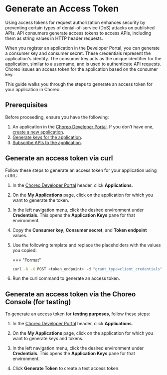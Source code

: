 # Generate an Access Token

Using access tokens for request authorization enhances security by preventing certain types of denial-of-service (DoS) attacks on published APIs. API consumers generate access tokens to access APIs, including them as string values in HTTP header requests.

When you register an application in the Developer Portal, you can generate a consumer key and consumer secret. These credentials represent the application's identity. The consumer key acts as the unique identifier for the application, similar to a username, and is used to authenticate API requests. Choreo issues an access token for the application based on the consumer key.

This guide walks you through the steps to generate an access token for your application in Choreo.

## Prerequisites

Before proceeding, ensure you have the following:

1. An application in the [Choreo Developer Portal](https://devportal.choreo.dev). If you don’t have one, [create a new application](https://wso2.com/choreo/docs/consuming-services/manage-application/#step-1-create-an-application).
2. [Generate keys for the application](https://wso2.com/choreo/docs/consuming-services/create-an-application/#step-2-generate-keys).
3. [Subscribe APIs to the application](https://wso2.com/choreo/docs/consuming-services/create-a-subscription/#manage-subscriptions).

## Generate an access token via curl

Follow these steps to generate an access token for your application using cURL:

1. In the [Choreo Developer Portal](https://devportal.choreo.dev) header, click **Applications**.

2. On the **My Applications** page, click on the application for which you want to generate the token.

3. In the left navigation menu, click the desired environment under **Credentials**. This opens the **Application Keys** pane for that environment.

4. Copy the **Consumer key**, **Consumer secret**, and **Token endpoint** values.

5. Use the following template and replace the placeholders with the values you copied:

    === "Format"
    ```bash
    curl -k -X POST <token_endpoint> -d "grant_type=client_credentials" -H "Authorization: Basic <base64encode(consumer-key:consumer-secret)>"
    ```

6. Run the curl command to generate an access token.

## Generate an access token via the Choreo Console (for testing)

To generate an access token for **testing purposes**, follow these steps:

1. In the [Choreo Developer Portal](https://devportal.choreo.dev) header, click **Applications**.

2. On the **My Applications** page, click on the application for which you want to generate keys and tokens.

3. In the left navigation menu, click the desired environment under **Credentials**. This opens the **Application Keys** pane for that environment.

4. Click **Generate Token** to create a test access token.
